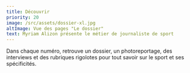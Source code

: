 ```yaml
---
title: Découvrir
priority: 20
image: /src/assets/dossier-xl.jpg
altImage: Vue des pages "Le dossier"
text: Myriam Alizon présente le métier de journaliste de sport
---
```


Dans chaque numéro, retrouve un dossier, un photoreportage, des interviews et des rubriques rigolotes pour tout savoir sur le sport et ses spécificités.
